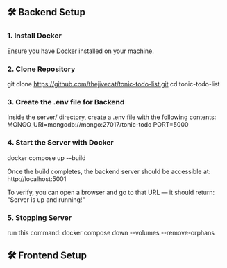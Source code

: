 ## 🛠️ Backend Setup

### 1. Install Docker

Ensure you have [Docker](https://docs.docker.com/get-docker/) installed on your machine.

### 2. Clone Repository

git clone https://github.com/thejivecat/tonic-todo-list.git
cd tonic-todo-list

### 3. Create the .env file for Backend

Inside the server/ directory, create a .env file with the following contents:
MONGO_URI=mongodb://mongo:27017/tonic-todo
PORT=5000

### 4. Start the Server with Docker

docker compose up --build

Once the build completes, the backend server should be accessible at: http://localhost:5001

To verify, you can open a browser and go to that URL — it should return: "Server is up and running!"

### 5. Stopping Server

run this command:
docker compose down --volumes --remove-orphans

## 🛠️ Frontend Setup